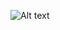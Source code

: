 ![Alt text](https://user-images.githubusercontent.com/79183508/181046223-7d80144c-f815-44d3-b4aa-2eae3ffecd56.png)
